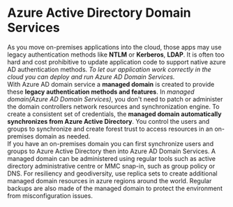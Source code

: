 # Azure Active Directory Domain Services

As you move on-premises applications into the cloud, those apps may use legacy authentication methods like **NTLM** or **Kerberos**, **LDAP**. It is often too hard and cost prohibitive to update application code to support native azure AD authentication methods. *To let our application work correctly in the cloud you can deploy and run Azure AD Domain Services.* <br>
With Azure AD domain service a **managed domain** is created to provide these **legacy authentication methods and features**.  In *managed domain(Azure AD Domain Services)*, you don't need to patch or administer the domain controllers network resources and synchronization engine. To create a consistent set of credentials, the **managed domain automatically synchronizes from Azure Active Directory**. You control the users and groups to synchronize and create forest trust to access resources in an on-premises domain as needed.<br>
If you have an on-premises domain you can first synchronize users and groups to Azure Active Directory then into Azure AD Domain Services. A managed domain can be administered using regular tools such as active directory administrative centre or MMC snap-in, such as group policy or DNS.
For resiliency and geodiversity, use replica sets to create additional managed domain resources in azure regions around the world. Regular backups are also made of the managed domain to protect the environment from misconfiguration issues.  
